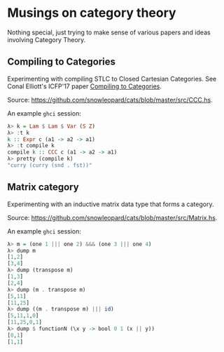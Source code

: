 # Musings on category theory

Nothing special, just trying to make sense of various papers and ideas involving
Category Theory.

## Compiling to Categories

Experimenting with compiling STLC to Closed Cartesian Categories.
See Conal Elliott's ICFP'17 paper
[Compiling to Categories](http://conal.net/papers/compiling-to-categories/compiling-to-categories.pdf).

Source: https://github.com/snowleopard/cats/blob/master/src/CCC.hs.

An example `ghci` session:
```haskell
λ> k = Lam $ Lam $ Var (S Z)
λ> :t k
k :: Expr c (a1 -> a2 -> a1)
λ> :t compile k
compile k :: CCC c (a1 -> a2 -> a1)
λ> pretty (compile k)
"curry (curry (snd . fst))"
```

## Matrix category

Experimenting with an inductive matrix data type that forms a category.

Source: https://github.com/snowleopard/cats/blob/master/src/Matrix.hs.

An example `ghci` session:
```haskell
λ> m = (one 1 ||| one 2) &&& (one 3 ||| one 4)
λ> dump m
[1,2]
[3,4]
λ> dump (transpose m)
[1,3]
[2,4]
λ> dump (m . transpose m)
[5,11]
[11,25]
λ> dump ((m . transpose m) ||| id)
[5,11,1,0]
[11,25,0,1]
λ> dump $ functionN (\x y -> bool 0 1 (x || y))
[0,1]
[1,1]
```
